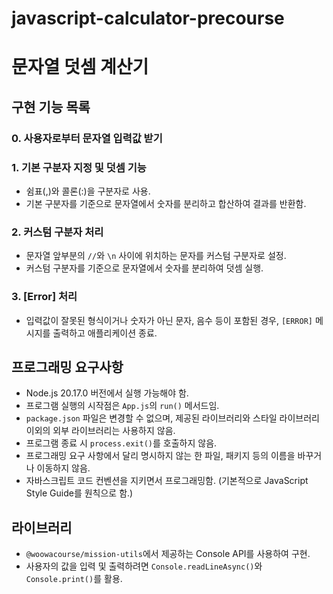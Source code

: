 # javascript-calculator-precourse


# 문자열 덧셈 계산기

## 구현 기능 목록


### 0. 사용자로부터 문자열 입력값 받기

### 1. 기본 구분자 지정 및 덧셈 기능
- 쉼표(,)와 콜론(:)을 구분자로 사용.
- 기본 구분자를 기준으로 문자열에서 숫자를 분리하고 합산하여 결과를 반환함.

### 2. 커스텀 구분자 처리
- 문자열 앞부분의 `//`와 `\n` 사이에 위치하는 문자를 커스텀 구분자로 설정.
- 커스텀 구분자를 기준으로 문자열에서 숫자를 분리하여 덧셈 실행.

### 3. [Error] 처리
- 입력값이 잘못된 형식이거나 숫자가 아닌 문자, 음수 등이 포함된 경우, `[ERROR]` 메시지를 출력하고 애플리케이션 종료.

## 프로그래밍 요구사항
- Node.js 20.17.0 버전에서 실행 가능해야 함.
- 프로그램 실행의 시작점은 `App.js`의 `run()` 메서드임.
- `package.json` 파일은 변경할 수 없으며, 제공된 라이브러리와 스타일 라이브러리 이외의 외부 라이브러리는 사용하지 않음.
- 프로그램 종료 시 `process.exit()`를 호출하지 않음.
- 프로그래밍 요구 사항에서 달리 명시하지 않는 한 파일, 패키지 등의 이름을 바꾸거나 이동하지 않음.
- 자바스크립트 코드 컨벤션을 지키면서 프로그래밍함. (기본적으로 JavaScript Style Guide를 원칙으로 함.)

## 라이브러리
- `@woowacourse/mission-utils`에서 제공하는 Console API를 사용하여 구현.
- 사용자의 값을 입력 및 출력하려면 `Console.readLineAsync()`와 `Console.print()`를 활용.